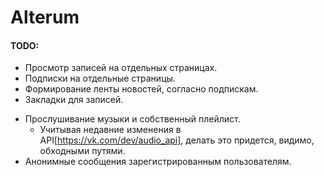# Alterum
#### TODO:

- Просмотр записей на отдельных страницах.
- Подписки на отдельные страницы.
- Формирование ленты новостей, согласно подпискам.
- Закладки для записей.
+ Прослушивание музыки и собственный плейлист.
  - Учитывая недавние изменения в API[https://vk.com/dev/audio_api], делать это придется, видимо, обходными путями.
+ Анонимные сообщения зарегистрированным пользователям.
